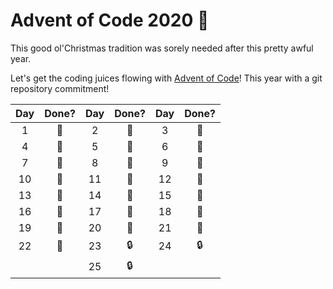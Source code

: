 # Advent of Code 2020 🎄
This good ol'Christmas tradition was sorely needed after this pretty awful year. 

Let's get the coding juices flowing with [Advent of Code](https://adventofcode.com)! This year with a git repository commitment!

| Day | Done? | Day | Done? | Day | Done? |
|:---:|:-----:|:---:|:-----:|:---:|:-----:|
|  1   |   🌟  |  2 |   🌟  |   3  |   🌟  |
|  4   |   🌟  |  5 |   🌟  |   6  |   🌟  |
|  7   |   🌟  |  8 |   🌟  |   9  |   🌟  |
|  10  |   🌟  | 11 |   🌟  |  12  |   🌟  |
|  13  |   🌟  | 14 |   🌟  |  15  |   🌟  |
|  16  |   🌟  | 17 |   🌟  |  18  |   🌟  |
|  19  |   🌟  | 20 |   🌟  |  21  |   🌟  |
|  22  |   🌟  | 23 |   🔒  |  24  |   🔒  |
|      |       | 25 |  🔒   |      |      |